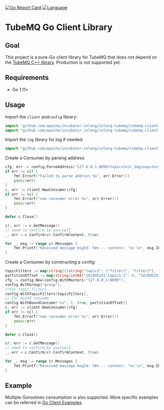 <!--

    Licensed to the Apache Software Foundation (ASF) under one
    or more contributor license agreements.  See the NOTICE file
    distributed with this work for additional information
    regarding copyright ownership.  The ASF licenses this file
    to you under the Apache License, Version 2.0 (the
    "License"); you may not use this file except in compliance
    with the License.  You may obtain a copy of the License at

      http://www.apache.org/licenses/LICENSE-2.0

    Unless required by applicable law or agreed to in writing,
    software distributed under the License is distributed on an
    "AS IS" BASIS, WITHOUT WARRANTIES OR CONDITIONS OF ANY
    KIND, either express or implied.  See the License for the
    specific language governing permissions and limitations
    under the License.

-->
[![Go Report Card](https://goreportcard.com/badge/github.com/apache/incubator-inlong)](https://goreportcard.com/report/github.com/apache/incubator-inlong)
[![Language](https://img.shields.io/badge/Language-Go-blue.svg)](https://golang.org/)
# TubeMQ Go Client Library

## Goal

This project is a pure-Go client library for TubeMQ that does not
depend on the [TubeMQ C++ library](https://github.com/apache/incubator-inlong/tree/master/inlong-tubemq/tubemq-client-twins/tubemq-client-cpp). Production is not supported yet.
## Requirements

- Go 1.11+


## Usage

Import the `client` and`config` library:
```go
import "github.com/apache/incubator-inlong/inlong-tubemq/tubemq-client-twins/tubemq-client-go/client"
import "github.com/apache/incubator-inlong/inlong-tubemq/tubemq-client-twins/tubemq-client-go/config"
```

Import the `log` library for log if needed:
```go
import "github.com/apache/incubator-inlong/inlong-tubemq/tubemq-client-twins/tubemq-client-go/log"
```

Create a Consumer by parsing address:
```go
cfg, err := config.ParseAddress("127.0.0.1:8099?topic=test_1&group=test_group")
if err != nil {
	fmt.Errorf("Failed to parse address %s", err.Error())
	panic(err)
}
c, err := client.NewConsumer(cfg)
if err != nil {
	fmt.Errorf("new consumer error %s", err.Error())
	panic(err)
}

defer c.Close()

cr, err := c.GetMessage()
// need to confirm by yourself.
_, err = c.Confirm(cr.ConfirmContext, true)

for _, msg := range cr.Messages {
	fmt.Printf("Received message msgId: %#v -- content: '%s'\n", msg.ID, string(msg.Data))
}
```

Create a Consumer by constructing a config:

```go
topicFilters := map[string][]string{"topic1": {"filter1", "filter2"}, "topic2": {"filter3", "filter4"}}
partitionOffset := map[string]int64{"181895251:topic1:1": 0, "181895251:topic2:2": 10}
cfg := config.New(config.WithMasters("127.0.0.1:8099"),
config.WithGroup("group"),
//For topic filters
config.WithTopicFilters(topicFilters),
// For bound consume
config.WithBoundConsume("ss", 1, true, partitionOffset))
c, err := client.NewConsumer(cfg)
if err != nil {
	fmt.Errorf("new consumer error %s", err.Error())
	panic(err)
}

defer c.Close()

cr, err := c.GetMessage()
// need to confirm by yourself.
_, err = c.Confirm(cr.ConfirmContext, true)

for _, msg := range cr.Messages {
	fmt.Printf("Received message msgId: %#v -- content: '%s'\n", msg.ID, string(msg.Data))
}
```

## Example
Multiple Goroutines consumption is also supported. More specific examples can be referred in [Go Client Examples](https://github.com/apache/incubator-inlong/tree/master/inlong-tubemq/tubemq-client-twins/tubemq-client-go/example).

